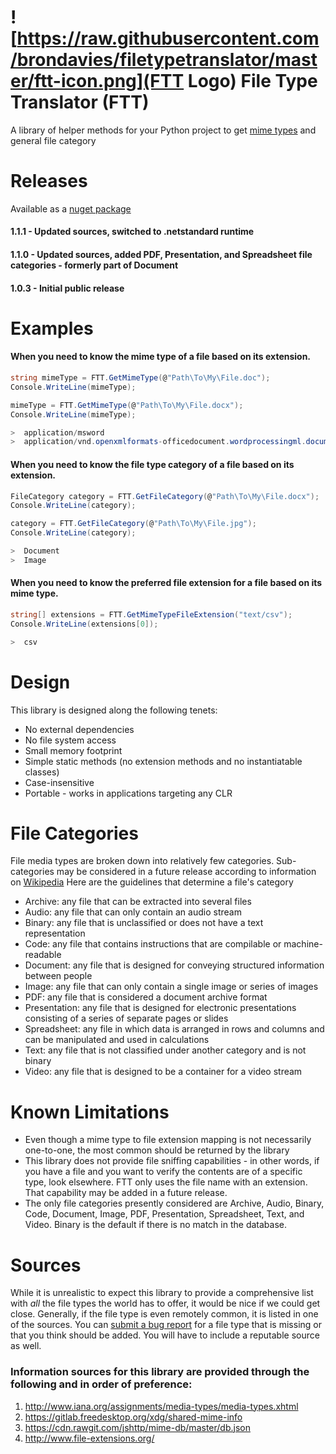 # ![https://raw.githubusercontent.com/brondavies/filetypetranslator/master/ftt-icon.png](FTT Logo) File Type Translator (FTT)

A library of helper methods for your Python project to get [mime types](https://en.wikipedia.org/wiki/Media_type) and general file category

# Releases
Available as a [nuget package](https://www.nuget.org/packages/FTTLib.dll) 
#### 1.1.1 - Updated sources, switched to .netstandard runtime
#### 1.1.0 - Updated sources, added PDF, Presentation, and Spreadsheet file categories - formerly part of Document
#### 1.0.3 - Initial public release

# Examples

####  When you need to know the mime type of a file based on its extension.

```csharp
string mimeType = FTT.GetMimeType(@"Path\To\My\File.doc");
Console.WriteLine(mimeType);

mimeType = FTT.GetMimeType(@"Path\To\My\File.docx");
Console.WriteLine(mimeType);

>  application/msword
>  application/vnd.openxmlformats-officedocument.wordprocessingml.document
```

####  When you need to know the file type category of a file based on its extension.

```csharp
FileCategory category = FTT.GetFileCategory(@"Path\To\My\File.docx");
Console.WriteLine(category);

category = FTT.GetFileCategory(@"Path\To\My\File.jpg");
Console.WriteLine(category);

>  Document
>  Image
```

####  When you need to know the preferred file extension for a file based on its mime type.

```csharp
string[] extensions = FTT.GetMimeTypeFileExtension("text/csv");
Console.WriteLine(extensions[0]);

>  csv
```

# Design

This library is designed along the following tenets:

* No external dependencies
* No file system access
* Small memory footprint
* Simple static methods (no extension methods and no instantiatable classes)
* Case-insensitive
* Portable - works in applications targeting any CLR

# File Categories

File media types are broken down into relatively few categories.  Sub-categories may be considered in a future release according to information on [Wikipedia](https://en.wikipedia.org/wiki/List_of_file_formats)  Here are the guidelines that determine a file's category

* Archive: any file that can be extracted into several files
* Audio: any file that can only contain an audio stream
* Binary: any file that is unclassified or does not have a text representation
* Code: any file that contains instructions that are compilable or machine-readable
* Document: any file that is designed for conveying structured information between people
* Image: any file that can only contain a single image or series of images
* PDF: any file that is considered a document archive format
* Presentation: any file that is designed for electronic presentations consisting of a series of separate pages or slides
* Spreadsheet: any file in which data is arranged in rows and columns and can be manipulated and used in calculations
* Text: any file that is not classified under another category and is not binary
* Video: any file that is designed to be a container for a video stream

# Known Limitations

* Even though a mime type to file extension mapping is not necessarily one-to-one, the most common should be returned by the library
* This library does not provide file sniffing capabilities - in other words, if you have a file and you want to verify the contents are of a specific type, look elsewhere. FTT only uses the file name with an extension.  That capability may be added in a future release.
* The only file categories presently considered are Archive, Audio, Binary, Code, Document, Image, PDF, Presentation, Spreadsheet, Text, and Video.  Binary is the default if there is no match in the database.

# Sources

While it is unrealistic to expect this library to provide a comprehensive list with *all* the file types the world has to offer, it would be nice if we could get close.  Generally, if the file type is even remotely common, it is listed in one of the sources.  You can [submit a bug report](https://github.com/brondavies/filetypetranslator/issues/new) for a file type that is missing or that you think should be added.  You will have to include a reputable source as well.

### Information sources for this library are provided through the following and in order of preference:

1. http://www.iana.org/assignments/media-types/media-types.xhtml
1. https://gitlab.freedesktop.org/xdg/shared-mime-info
1. https://cdn.rawgit.com/jshttp/mime-db/master/db.json
1. http://www.file-extensions.org/
